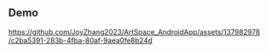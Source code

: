 


## Demo
https://github.com/JoyZhang2023/ArtSpace_AndroidApp/assets/137982978/c2ba5391-283b-4fba-80af-9aea0fe8b24d

